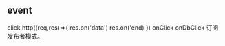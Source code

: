 ## event
click 
http((req,res)=>{
    res.on('data')
    res.on('end)
})
onClick
onDbClick
订阅发布者模式。
